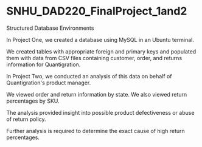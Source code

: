 # SNHU_DAD220_FinalProject_1and2
Structured Database Environments


In Project One, we created a database using MySQL in an Ubuntu terminal.

We created tables with appropriate foreign and primary keys and populated them with
data from CSV files containing customer, order, and returns information for 
Quantigration.

In Project Two, we conducted an analysis of this data on behalf of Quantigration's
product manager.

We viewed order and return information by state.
We also viewed return percentages by SKU.

The analysis provided insight into possible product defectiveness or  abuse of return 
policy.

Further analysis is required to determine the exact cause of high return percentages.
